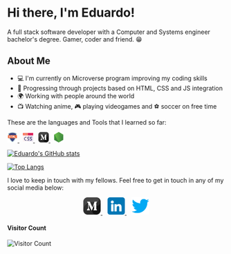 <h1>Hi there, I'm Eduardo!</h1>

A full stack software developer with a Computer and Systems engineer bachelor's degree. Gamer, coder and friend.  😁

## About Me

<ul>
  <li>💻 I'm currently on Microverse program improving my coding skills</li>
  <li>👨‍ Progressing through projects based on HTML, CSS and JS integration</li>
  <li>🌍 Working with people around the world</li>
  <li>📺 Watching anime, 🎮 playing videogames  and ⚽ soccer on free time</li>
</ul>

These are the languages and Tools that I learned so far:

<a href="">
  <img src="https://github.com/evillaz/evillaz/blob/main/icons/html-language.png" alt="Html" style="width: 24px; height:     24px;">
</a>
&nbsp
<a href="">
  <img src="https://github.com/evillaz/evillaz/blob/main/icons/css.png" alt="css" style="width: 24px; height:     24px;">
</a>
&nbsp
<a href="">
  <img src="https://github.com/evillaz/evillaz/blob/main/icons/medium.png" alt="javascript" style="width: 24px; height:     24px;">
</a>
&nbsp
<a href="">
  <img src="https://github.com/evillaz/evillaz/blob/main/icons/node-js.png" alt="node" style="width: 24px; height:     24px;"><br>
</a>

[![Eduardo's GitHub stats](https://github-readme-stats.vercel.app/api?username=evillaz&theme=radical)](https://github.com/anuraghazra/github-readme-stats)

[![Top Langs](https://github-readme-stats.vercel.app/api/top-langs/?username=evillaz&hide_progress=true&theme=radical)](https://github.com/anuraghazra/github-readme-stats)

I love to keep in touch with my fellows. Feel free to get in touch in any of my social media below:

<p align="center">
  <a href="https://medium.com/@evillaz123">
    <img src="https://github.com/evillaz/evillaz/blob/main/icons/medium.png" alt="medium" style="width: 40px; height: 40px;">
  </a>
  &nbsp&nbsp
  <a href="https://www.linkedin.com/in/eduardo-villarreal-144a8925a/">
    <img src="https://github.com/evillaz/evillaz/blob/main/icons/linkedin.png" alt="linkedin" style="width: 40px; height:     40px;">
  </a>
  &nbsp&nbsp
  <a href="https://twitter.com/evillazz">
    <img src="https://github.com/evillaz/evillaz/blob/main/icons/twitter.png" alt="twitter" style="width: 40px; height:     40px;">
  </a>
</p>

#### **Visitor Count**
 ![Visitor Count](https://profile-counter.glitch.me/{devSouvik}/count.svg)
